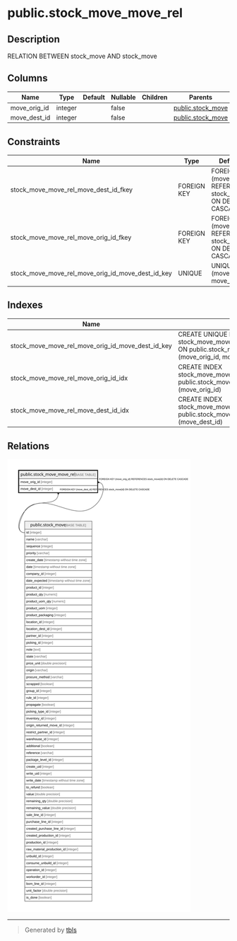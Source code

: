 # public.stock_move_move_rel

## Description

RELATION BETWEEN stock_move AND stock_move

## Columns

| Name | Type | Default | Nullable | Children | Parents | Comment |
| ---- | ---- | ------- | -------- | -------- | ------- | ------- |
| move_orig_id | integer |  | false |  | [public.stock_move](public.stock_move.md) |  |
| move_dest_id | integer |  | false |  | [public.stock_move](public.stock_move.md) |  |

## Constraints

| Name | Type | Definition |
| ---- | ---- | ---------- |
| stock_move_move_rel_move_dest_id_fkey | FOREIGN KEY | FOREIGN KEY (move_dest_id) REFERENCES stock_move(id) ON DELETE CASCADE |
| stock_move_move_rel_move_orig_id_fkey | FOREIGN KEY | FOREIGN KEY (move_orig_id) REFERENCES stock_move(id) ON DELETE CASCADE |
| stock_move_move_rel_move_orig_id_move_dest_id_key | UNIQUE | UNIQUE (move_orig_id, move_dest_id) |

## Indexes

| Name | Definition |
| ---- | ---------- |
| stock_move_move_rel_move_orig_id_move_dest_id_key | CREATE UNIQUE INDEX stock_move_move_rel_move_orig_id_move_dest_id_key ON public.stock_move_move_rel USING btree (move_orig_id, move_dest_id) |
| stock_move_move_rel_move_orig_id_idx | CREATE INDEX stock_move_move_rel_move_orig_id_idx ON public.stock_move_move_rel USING btree (move_orig_id) |
| stock_move_move_rel_move_dest_id_idx | CREATE INDEX stock_move_move_rel_move_dest_id_idx ON public.stock_move_move_rel USING btree (move_dest_id) |

## Relations

![er](public.stock_move_move_rel.svg)

---

> Generated by [tbls](https://github.com/k1LoW/tbls)
